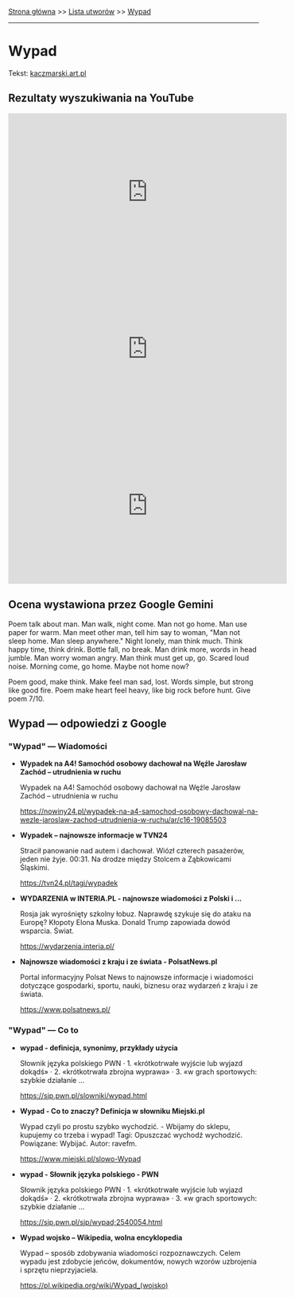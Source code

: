 [Strona główna](../index.md) >> [Lista utworów](../list.md) >> [Wypad](655.md)

---

# Wypad

Tekst: [kaczmarski.art.pl](https://www.kaczmarski.art.pl/tworczosc/wiersze/wypad/)

## Rezultaty wyszukiwania na YouTube

<iframe width="560" height="315" src="https://www.youtube.com/embed/nPuHrrdMgFA?si=IdontcarewhotheIRSsendsImnotpayingtaxes" title="YouTube video player" frameborder="0" allow="accelerometer; autoplay; clipboard-write; encrypted-media; gyroscope; picture-in-picture; web-share" referrerpolicy="strict-origin-when-cross-origin" allowfullscreen></iframe>

<iframe width="560" height="315" src="https://www.youtube.com/embed/9akA6JLDTfU?si=IdontcarewhotheIRSsendsImnotpayingtaxes" title="YouTube video player" frameborder="0" allow="accelerometer; autoplay; clipboard-write; encrypted-media; gyroscope; picture-in-picture; web-share" referrerpolicy="strict-origin-when-cross-origin" allowfullscreen></iframe>

<iframe width="560" height="315" src="https://www.youtube.com/embed/cyO786KOPMg?si=IdontcarewhotheIRSsendsImnotpayingtaxes" title="YouTube video player" frameborder="0" allow="accelerometer; autoplay; clipboard-write; encrypted-media; gyroscope; picture-in-picture; web-share" referrerpolicy="strict-origin-when-cross-origin" allowfullscreen></iframe>

## Ocena wystawiona przez Google Gemini

Poem talk about man. Man walk, night come. Man not go home. Man use paper for warm. Man meet other man, tell him say to woman, "Man not sleep home. Man sleep anywhere." Night lonely, man think much. Think happy time, think drink. Bottle fall, no break. Man drink more, words in head jumble. Man worry woman angry. Man think must get up, go. Scared loud noise. Morning come, go home. Maybe not home now? 

Poem good, make think. Make feel man sad, lost. Words simple, but strong like good fire. Poem make heart feel heavy, like big rock before hunt. Give poem 7/10.


## Wypad — odpowiedzi z Google

### "Wypad" — Wiadomości

- **Wypadek na A4! Samochód osobowy dachował na Węźle Jarosław Zachód – utrudnienia w ruchu**

    Wypadek na A4! Samochód osobowy dachował na Węźle Jarosław Zachód – utrudnienia w ruchu 

   <https://nowiny24.pl/wypadek-na-a4-samochod-osobowy-dachowal-na-wezle-jaroslaw-zachod-utrudnienia-w-ruchu/ar/c16-19085503>
- **Wypadek – najnowsze informacje w TVN24**

    Stracił panowanie nad autem i dachował. Wiózł czterech pasażerów, jeden nie żyje. 00:31. Na drodze między Stolcem a Ząbkowicami Śląskimi. 

   <https://tvn24.pl/tagi/wypadek>
- **WYDARZENIA w INTERIA.PL - najnowsze wiadomości z Polski i ...**

    Rosja jak wyrośnięty szkolny łobuz. Naprawdę szykuje się do ataku na Europę? Kłopoty Elona Muska. Donald Trump zapowiada dowód wsparcia. Świat. 

   <https://wydarzenia.interia.pl/>
- **Najnowsze wiadomości z kraju i ze świata - PolsatNews.pl**

    Portal informacyjny Polsat News to najnowsze informacje i wiadomości dotyczące gospodarki, sportu, nauki, biznesu oraz wydarzeń z kraju i ze świata. 

   <https://www.polsatnews.pl/>

### "Wypad" — Co to

- **wypad - definicja, synonimy, przykłady użycia**

    Słownik języka polskiego PWN · 1. «krótkotrwałe wyjście lub wyjazd dokądś» · 2. «krótkotrwała zbrojna wyprawa» · 3. «w grach sportowych: szybkie działanie ... 

   <https://sjp.pwn.pl/slowniki/wypad.html>
- **Wypad - Co to znaczy? Definicja w słowniku Miejski.pl**

    Wypad czyli po prostu szybko wychodzić. - Wbijamy do sklepu, kupujemy co trzeba i wypad! Tagi: Opuszczać wychodź wychodzić. Powiązane: Wybijać. Autor: ravefm. 

   <https://www.miejski.pl/slowo-Wypad>
- **wypad - Słownik języka polskiego - PWN**

    Słownik języka polskiego PWN · 1. «krótkotrwałe wyjście lub wyjazd dokądś» · 2. «krótkotrwała zbrojna wyprawa» · 3. «w grach sportowych: szybkie działanie ... 

   <https://sjp.pwn.pl/sjp/wypad;2540054.html>
- **Wypad wojsko – Wikipedia, wolna encyklopedia**

    Wypad – sposób zdobywania wiadomości rozpoznawczych. Celem wypadu jest zdobycie jeńców, dokumentów, nowych wzorów uzbrojenia i sprzętu nieprzyjaciela. 

   <https://pl.wikipedia.org/wiki/Wypad_(wojsko)>

